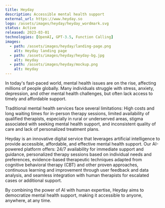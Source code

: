 ```yaml
---
title: Heyday
description: Accessible mental health support
external_url: https://www.heyday.so
logo: /assets/images/heyday/heyday_wordmark.svg
status: Active
released: 2023-03-01
technologies: [OpenAI, GPT-3.5, Function Calling]
images:
  - path: /assets/images/heyday/landing-page.png
    alt: Heyday landing page
  - path: /assets/images/heyday/heyday-bg.jpg
    alt: Heyday
  - path: /assets/images/heyday/mockup.png
    alt: Heyday
---
```


In today's fast-paced world, mental health issues are on the rise, affecting millions of people globally. Many individuals struggle with stress, anxiety, depression, and other mental health challenges, but often lack access to timely and affordable support.

Traditional mental health services face several limitations: High costs and long waiting times for in-person therapy sessions, limited availability of qualified therapists, especially in rural or underserved areas, stigma associated with seeking mental health support, and inconsistent quality of care and lack of personalized treatment plans.

Heyday is an innovative digital service that leverages artificial intelligence to provide accessible, affordable, and effective mental health support. Our AI-powered platform offers: 24/7 availability for immediate support and guidance, personalized therapy sessions based on individual needs and preferences, evidence-based therapeutic techniques adapted from cognitive behavioral therapy (CBT) and other proven approaches, continuous learning and improvement through user feedback and data analysis, and seamless integration with human therapists for escalated cases or additional support.

By combining the power of AI with human expertise, Heyday aims to democratize mental health support, making it accessible to anyone, anywhere, at any time.